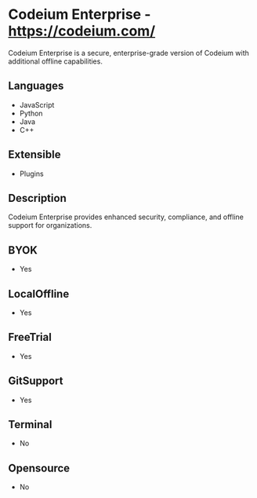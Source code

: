 # Codeium Enterprise - https://codeium.com/
Codeium Enterprise is a secure, enterprise-grade version of Codeium with additional offline capabilities.
## Languages    
- JavaScript    
- Python    
- Java    
- C++    
## Extensible    
 - Plugins    
## Description    
 Codeium Enterprise provides enhanced security, compliance, and offline support for organizations.    
## BYOK    
 - Yes    
## LocalOffline    
 - Yes    
## FreeTrial    
 - Yes    
## GitSupport    
 - Yes    
## Terminal    
 - No    
## Opensource    
 - No    